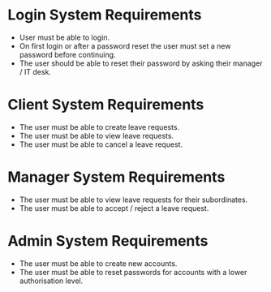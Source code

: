 # Login System Requirements
* User must be able to login.
* On first login or after a password reset the user must set a new password before continuing.
* The user should be able to reset their password by asking their manager / IT desk.


# Client System Requirements
* The user must be able to create leave requests.
* The user must be able to view leave requests.
* The user must be able to cancel a leave request.


# Manager System Requirements
* The user must be able to view leave requests for their subordinates.
* The user must be able to accept / reject a leave request.


# Admin System Requirements
* The user must be able to create new accounts.
* The user must be able to reset passwords for accounts with a lower authorisation level.